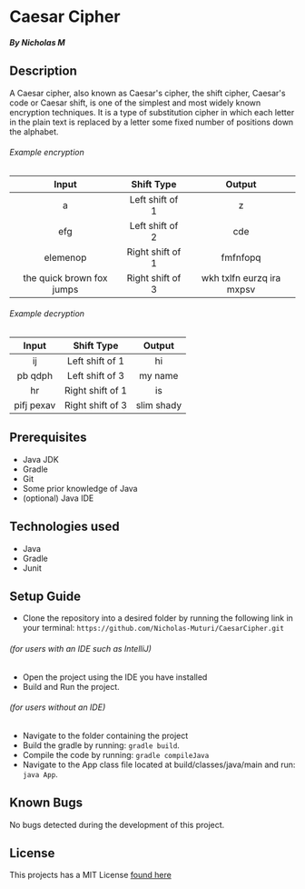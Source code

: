 # Caesar Cipher
##### By Nicholas M

## Description
A Caesar cipher, also known as Caesar's cipher, the shift cipher, Caesar's code or Caesar shift, is one of the simplest and most widely known encryption techniques. It is a type of substitution cipher in which each letter in the plain text is replaced by a letter some fixed number of positions down the alphabet.

###### Example encryption
| Input  | Shift Type | Output |
| :----: |:----:|:----:|
| a | Left shift of 1 | z |
| efg | Left shift of 2 | cde |
| elemenop | Right shift of 1 | fmfnfopq |
| the quick brown fox jumps | Right shift of 3 | wkh txlfn eurzq ira mxpsv |

###### Example decryption
| Input  | Shift Type | Output |
| :----: |:----:|:----:|
| ij | Left shift of 1 | hi |
| pb qdph | Left shift of 3 | my name |
| hr | Right shift of 1 | is |
| pifj pexav | Right shift of 3 | slim shady |

## Prerequisites
* Java JDK
* Gradle
* Git
* Some prior knowledge of Java
* (optional) Java IDE

## Technologies used
* Java
* Gradle
* Junit

## Setup Guide
+ Clone the repository into a desired folder by running the following link in your terminal: `https://github.com/Nicholas-Muturi/CaesarCipher.git`
###### (for users with an IDE such as IntelliJ)
+ Open the project using the IDE you have installed
+ Build and Run the project.

###### (for users without an IDE)
+ Navigate to the folder containing the project
+ Build the gradle by running: `gradle build`.
+ Compile the code by running: `gradle compileJava`
+ Navigate to the App class file located at build/classes/java/main and run: `java App`.

## Known Bugs
No bugs detected during the development of this project.

## License
This projects has a MIT License [found here](LICENSE)